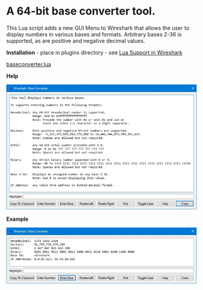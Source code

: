 # A 64-bit base converter tool.

This Lua script adds a new GUI Menu to Wireshark that allows the user to display numbers in various bases and formats.  Arbitrary bases 2-36 is supported, as are positive and negative decimal values.

**Installation** - place in plugins directory - see [Lua Support in Wireshark](https://www.wireshark.org/docs/wsdg_html_chunked/wsluarm.html)  

[baseconverter.lua](uploads/4eda44047fadd61ef4e7b2daaffe7bd9/baseconverter.lua)

**Help**

![baseconverterhelp](uploads/3703e39138dc42688c2a04603540f993/baseconverterhelp.jpg)

**Example**

![baseconverter](uploads/69f406c06c59d09ddf34be1f11dc8293/baseconverter.jpg)